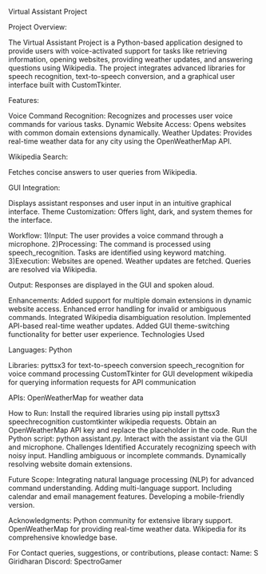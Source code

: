 Virtual Assistant Project

Project Overview:

The Virtual Assistant Project is a Python-based application designed to provide users with voice-activated support for tasks like retrieving information, opening websites, providing weather updates, and answering questions using Wikipedia. 
The project integrates advanced libraries for speech recognition, text-to-speech conversion, and a graphical user interface built with CustomTkinter.

Features:

  Voice Command Recognition: Recognizes and processes user voice commands for various tasks.
  Dynamic Website Access: Opens websites with common domain extensions dynamically.
  Weather Updates: Provides real-time weather data for any city using the OpenWeatherMap API.
  
Wikipedia Search: 

  Fetches concise answers to user queries from Wikipedia.
  
GUI Integration: 

  Displays assistant responses and user input in an intuitive graphical interface.
  Theme Customization: Offers light, dark, and system themes for the interface.
  
Workflow:
    1)Input:
      The user provides a voice command through a microphone.
    2)Processing:
      The command is processed using speech_recognition.
      Tasks are identified using keyword matching.  
    3)Execution:
      Websites are opened.
      Weather updates are fetched.
      Queries are resolved via Wikipedia.
      
Output: 
  Responses are displayed in the GUI and spoken aloud.
  
Enhancements:
Added support for multiple domain extensions in dynamic website access.
Enhanced error handling for invalid or ambiguous commands.
Integrated Wikipedia disambiguation resolution.
Implemented API-based real-time weather updates.
Added GUI theme-switching functionality for better user experience.
Technologies Used

Languages:
  Python
  
Libraries:
  pyttsx3 for text-to-speech conversion
  speech_recognition for voice command processing
  CustomTkinter for GUI development
  wikipedia for querying information
  requests for API communication
  
APIs:
  OpenWeatherMap for weather data
  
How to Run:
  Install the required libraries using pip install pyttsx3 speechrecognition customtkinter wikipedia requests.
  Obtain an OpenWeatherMap API key and replace the placeholder in the code.
  Run the Python script: python assistant.py.
  Interact with the assistant via the GUI and microphone.
  Challenges Identified
  Accurately recognizing speech with noisy input.
  Handling ambiguous or incomplete commands.
  Dynamically resolving website domain extensions.
  
Future Scope:
  Integrating natural language processing (NLP) for advanced command understanding.
  Adding multi-language support.
  Including calendar and email management features.
  Developing a mobile-friendly version.
  
Acknowledgments:
  Python community for extensive library support.
  OpenWeatherMap for providing real-time weather data.
  Wikipedia for its comprehensive knowledge base.
  
For Contact queries, suggestions, or contributions, please contact:
  Name: S Giridharan 
  Discord: SpectroGamer
